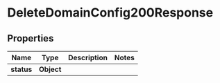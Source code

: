 

# DeleteDomainConfig200Response


## Properties

| Name | Type | Description | Notes |
|------------ | ------------- | ------------- | -------------|
|**status** | **Object** |  |  |




